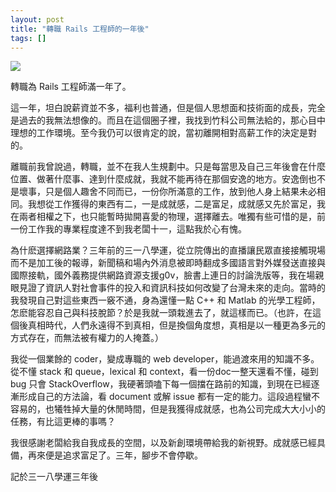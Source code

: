 ```yaml
---
layout: post
title: "轉職 Rails 工程師的一年後"
tags: []
---
```


![](https://imgur.com/m1TNik4.png)

轉職為 Rails 工程師滿一年了。

這一年，坦白說薪資並不多，福利也普通，但是個人思想面和技術面的成長，完全是過去的我無法想像的。而且在這個圈子裡，我找到竹科公司無法給的，那心目中理想的工作環境。至今我仍可以很肯定的說，當初離開相對高薪工作的決定是對的。

<!--more-->

離職前我曾說過，轉職，並不在我人生規劃中。只是每當思及自己三年後會在什麼位置、做著什麼事、達到什麼成就，我就不能再待在那個安逸的地方。安逸倒也不是壞事，只是個人趣舍不同而已，一份你所滿意的工作，放到他人身上結果未必相同。我想從工作獲得的東西有二，一是成就感，二是富足，成就感又先於富足，我在兩者相權之下，也只能暫時拋開喜愛的物理，選擇離去。唯獨有些可惜的是，前一份工作我的專業程度達不到我老闆十一，這點我於心有愧。

為什麽選擇網路業？三年前的三一八學運，從立院傳出的直播讓民眾直接接觸現場而不是加工後的報導，新聞稿和場內外消息被即時翻成多國語言對外媒發送直接與國際接軌，國外義務提供網路資源支援g0v，臉書上連日的討論洗版等，我在場親眼見證了資訊人對社會事件的投入和資訊科技如何改變了台灣未來的走向。當時的我發現自己對這些東西一竅不通，身為還懂一點 C++ 和 Matlab 的光學工程師，怎麽能容忍自己與科技脫節？於是我就一頭栽進去了，就這樣而已。（也許，在這個後真相時代，人們永遠得不到真相，但是換個角度想，真相是以一種更為多元的方式存在，而無法被有權力的人掩蓋。）

我從一個業餘的 coder，變成專職的 web developer，能過渡來用的知識不多。從不懂 stack 和 queue，lexical 和 context，看一份doc一整天還看不懂，碰到 bug 只會 StackOverflow，我硬著頭嗑下每一個擋在路前的知識，到現在已經逐漸形成自己的方法論，看 document 或解 issue 都有一定的能力。這段過程蠻不容易的，也犧牲掉大量的休閒時間，但是我獲得成就感，也為公司完成大大小小的任務，有比這更棒的事嗎？

我很感謝老闆給我自我成長的空間，以及新創環境帶給我的新視野。成就感已經具備，再來便是追求富足了。三年，腳步不會停歇。

記於三一八學運三年後
